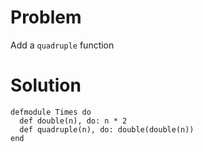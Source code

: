 # Problem
Add a `quadruple` function

# Solution
```
defmodule Times do
  def double(n), do: n * 2
  def quadruple(n), do: double(double(n))
end
```

